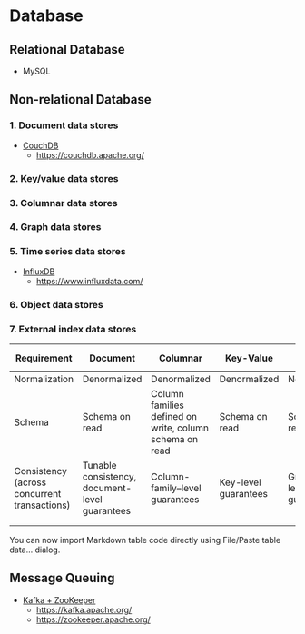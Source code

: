 Database
===

Relational Database
---

- MySQL

Non-relational Database
---

### 1. Document data stores
- [CouchDB](./CouchDB/index.md) 
  - https://couchdb.apache.org/

### 2. Key/value data stores

### 3. Columnar data stores
    
### 4. Graph data stores

### 5. Time series data stores
- [InfluxDB]()
  - https://www.influxdata.com/

### 6. Object data stores

### 7. External index data stores


| Requirement                                  	| Document                                       	| Columnar                                                	| Key-Value            	| Graph                  	| Time Series    	| Object         	| External index  	|
|----------------------------------------------	|------------------------------------------------	|---------------------------------------------------------	|----------------------	|------------------------	|----------------	|----------------	|-----------------	|
| Normalization                                	| Denormalized                                   	| Denormalized                                            	| Denormalized         	| Normalized             	| Normalized     	| Denormalized   	| Denormalized    	|
| Schema                                       	| Schema on read                                 	| Column families defined on write, column schema on read 	| Schema on read       	| Schema on read         	| Schema on read 	| Schema on read 	| Schema on write 	|
| Consistency (across concurrent transactions) 	| Tunable consistency, document-level guarantees 	| Column-family–level guarantees                          	| Key-level guarantees 	| Graph-level guarantees 	|                	|                	|                 	|
|                                              	|                                                	|                                                         	|                      	|                        	|                	|                	|                 	|
|                                              	|                                                	|                                                         	|                      	|                        	|                	|                	|                 	|
You can now import Markdown table code directly using File/Paste table data... dialog.


Message Queuing
---

- [Kafka + ZooKeeper](./Kafka_Zookeeper/index.md)</a>
    - https://kafka.apache.org/
    - https://zookeeper.apache.org/